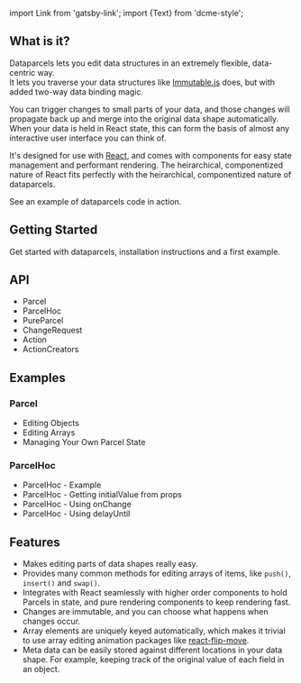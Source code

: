 import Link from 'gatsby-link';
import {Text} from 'dcme-style';

## What is it?

Dataparcels lets you edit data structures in an extremely flexible, data-centric way.<br />
It lets you traverse your data structures like [Immutable.js](https://facebook.github.io/immutable-js/) does, but with added two-way data binding magic.

You can trigger changes to small parts of your data, and those changes will propagate back up and merge into the original data shape automatically. When your data is held in React state, this can form the basis of almost any interactive user interface you can think of.

It's designed for use with [React](https://reactjs.org/), and comes with components for easy state management and performant rendering. The heirarchical, componentized nature of React fits perfectly with the heirarchical, componentized nature of dataparcels.

<Text modifier="weightKilo"><Link to="/examples/editing-arrays">See an example of dataparcels code in action</Link></Text>.

## Getting Started

<Link to="/getting-started">Get started with dataparcels</Link>, installation instructions and a first example.

## API

* <Link to="/api/Parcel">Parcel</Link>
* <Link to="/api/ParcelHoc">ParcelHoc</Link>
* <Link to="/api/PureParcel">PureParcel</Link>
* <Link to="/api/ChangeRequest">ChangeRequest</Link>
* <Link to="/api/Action">Action</Link>
* <Link to="/api/ActionCreators">ActionCreators</Link>

## Examples

### Parcel

* <Link to="/examples/editing-objects">Editing Objects</Link>
* <Link to="/examples/editing-arrays">Editing Arrays</Link>
* <Link to="/examples/managing-your-own-parcel-state">Managing Your Own Parcel State</Link>

### ParcelHoc

* <Link to="/examples/parcelhoc-example">ParcelHoc - Example</Link>
* <Link to="/examples/parcelhoc-initialvalue">ParcelHoc - Getting initialValue from props</Link>
* <Link to="/examples/parcelhoc-onchange">ParcelHoc - Using onChange</Link>
* <Link to="/examples/parcelhoc-delayuntil">ParcelHoc - Using delayUntil</Link>

## Features

- Makes editing parts of data shapes <Link to="/examples/editing-objects">really easy</Link>.
- Provides many common methods for <Link to="/examples/editing-arrays">editing arrays of items</Link>, like `push()`, `insert()` and `swap()`.
- Integrates with React seamlessly with higher order components to hold Parcels in state, and pure rendering components to keep rendering fast.
- Changes are immutable, and you can choose what happens when changes occur.
- Array elements are uniquely keyed automatically, which makes it trivial to use array editing animation packages like <a target="_blank" href="https://github.com/joshwcomeau/react-flip-move">react-flip-move</a>.
- Meta data can be easily stored against different locations in your data shape. For example, keeping track of the original value of each field in an object.
